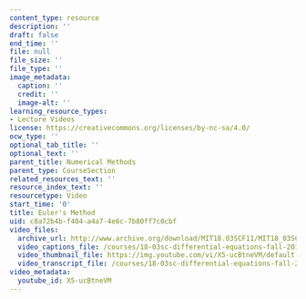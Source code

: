 ```yaml
---
content_type: resource
description: ''
draft: false
end_time: ''
file: null
file_size: ''
file_type: ''
image_metadata:
  caption: ''
  credit: ''
  image-alt: ''
learning_resource_types:
- Lecture Videos
license: https://creativecommons.org/licenses/by-nc-sa/4.0/
ocw_type: ''
optional_tab_title: ''
optional_text: ''
parent_title: Numerical Methods
parent_type: CourseSection
related_resources_text: ''
resource_index_text: ''
resourcetype: Video
start_time: '0'
title: Euler's Method
uid: c8a72b4b-f404-a4a7-4e6c-7b80ff7c0cbf
video_files:
  archive_url: http://www.archive.org/download/MIT18.03SCF11/MIT18_03SC_110708_D2_300k.mp4
  video_captions_file: /courses/18-03sc-differential-equations-fall-2011/761e4016bd875833a450450c45c812e9_X5-ucBtneVM.vtt
  video_thumbnail_file: https://img.youtube.com/vi/X5-ucBtneVM/default.jpg
  video_transcript_file: /courses/18-03sc-differential-equations-fall-2011/5552520069f6bf32be2ca9781cece7aa_X5-ucBtneVM.pdf
video_metadata:
  youtube_id: X5-ucBtneVM
---
```

